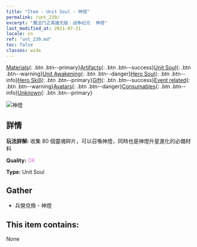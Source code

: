 ```yaml
---
title: "Item - Unit Soul - 神燈"
permalink: /unt_239/
excerpt: "魔法门之英雄无敌：战争纪元  神燈"
last_modified_at: 2021-07-21
locale: cn
ref: "unt_239.md"
toc: false
classes: wide
---
```

 [Materials](/ItemsCN/){: .btn .btn--primary}[Artifacts](/ItemsCN/Artifacts/){: .btn .btn--success}[Unit Soul](/ItemsCN/UnitSoul/){: .btn .btn--warning}[Unit Awakening](/ItemsCN/UnitAwakening/){: .btn .btn--danger}[Hero Soul](/ItemsCN/HeroSoul/){: .btn .btn--info}[Hero Skill](/ItemsCN/HeroSkill/){: .btn .btn--primary}[Gift](/ItemsCN/Gift/){: .btn .btn--success}[Event related](/ItemsCN/Events/){: .btn .btn--warning}[Avatars](/ItemsCN/Avatars/){: .btn .btn--danger}[Consumables](/ItemsCN/Consumables/){: .btn .btn--info}[Unknown](/ItemsCN/Unknown/){: .btn .btn--primary}

 ![神燈](/images/u/ti_shenguai.jpg)

## 詳情
 **玩法詳解:** 收集 80 個靈魂碎片，可以召喚神燈，同時也是神燈升星進化的必備材料

 **Quality:** <span style="color: #DA70D6">OK</span>

 **Type:** Unit Soul

## Gather

*    兵營兌換 - 神燈 

## This item contains:

  None

